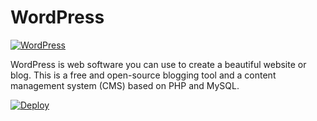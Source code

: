 # WordPress

[![WordPress](https://s.w.org/about/images/logos/wordpress-logo-stacked-rgb.png)](https://wordpress.org)

WordPress is web software you can use to create a beautiful website or blog. This is a free and open-source blogging tool and a content management system (CMS) based on PHP and MySQL.

[![Deploy](https://www.herokucdn.com/deploy/button.png)](https://heroku.com/deploy?template=https://github.com/ferdhika31/Heroku-Wordpress)